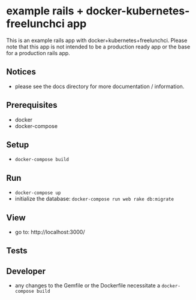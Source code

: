 # example rails + docker-kubernetes-freelunchci app

This is an example rails app with docker+kubernetes+freelunchci. Please note that this app is not intended to be a production ready app or the base for a production rails app.


## Notices
* please see the docs directory for more documentation / information.


## Prerequisites
* docker
* docker-compose


## Setup
* `docker-compose build`


## Run
* `docker-compose up`
* initialize the database: `docker-compose run web rake db:migrate`


## View
* go to: http://localhost:3000/


## Tests


## Developer
* any changes to the Gemfile or the Dockerfile necessitate a `docker-compose build`
